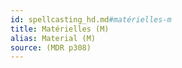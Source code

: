 ```yaml
---
id: spellcasting_hd.md#matérielles-m
title: Matérielles (M)
alias: Material (M)
source: (MDR p308)
---
```


